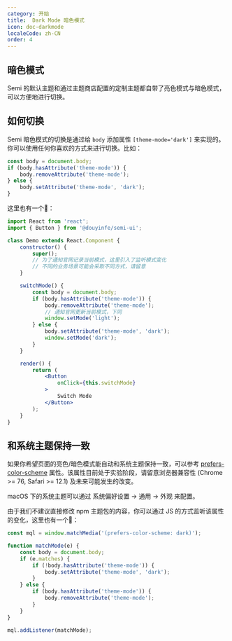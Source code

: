 ```yaml
---
category: 开始
title:  Dark Mode 暗色模式
icon: doc-darkmode
localeCode: zh-CN
order: 4
---
```



## 暗色模式

Semi 的默认主题和通过主题商店配置的定制主题都自带了亮色模式与暗色模式，可以方便地进行切换。

## 如何切换
Semi 暗色模式的切换是通过给 `body` 添加属性 `[theme-mode='dark']` 来实现的。你可以使用任何你喜欢的方式来进行切换。比如：
```jsx
const body = document.body;
if (body.hasAttribute('theme-mode')) {
    body.removeAttribute('theme-mode');
} else {
    body.setAttribute('theme-mode', 'dark');
}
```

这里也有一个🌰：
```jsx live=true
import React from 'react';
import { Button } from '@douyinfe/semi-ui';

class Demo extends React.Component {
    constructor() {
        super();
        // 为了通知官网记录当前模式，这里引入了监听模式变化
        // 不同的业务场景可能会采取不同方式，请留意
    }

    switchMode() {
        const body = document.body;
        if (body.hasAttribute('theme-mode')) {
            body.removeAttribute('theme-mode');
            // 通知官网更新当前模式，下同
            window.setMode('light');
        } else {
            body.setAttribute('theme-mode', 'dark');
            window.setMode('dark');
        }
    }

    render() {
        return (
            <Button
                onClick={this.switchMode}
            >
                Switch Mode
            </Button>
        );
    }
}
```

## 和系统主题保持一致

如果你希望页面的亮色/暗色模式能自动和系统主题保持一致，可以参考 [prefers-color-scheme](https://developer.mozilla.org/en-US/docs/Web/CSS/@media/prefers-color-scheme) 属性。该属性目前处于实验阶段，请留意浏览器兼容性 (Chrome >= 76, Safari >= 12.1) 及未来可能发生的改变。

macOS 下的系统主题可以通过 系统偏好设置 -> 通用 -> 外观 来配置。

由于我们不建议直接修改 npm 主题包的内容，你可以通过 JS 的方式监听该属性的变化，这里也有一个🌰：
```jsx
const mql = window.matchMedia('(prefers-color-scheme: dark)');

function matchMode(e) {
    const body = document.body;
    if (e.matches) {
        if (!body.hasAttribute('theme-mode')) {
            body.setAttribute('theme-mode', 'dark');
        }
    } else {
        if (body.hasAttribute('theme-mode')) {
            body.removeAttribute('theme-mode');
        }
    }
}

mql.addListener(matchMode);
```